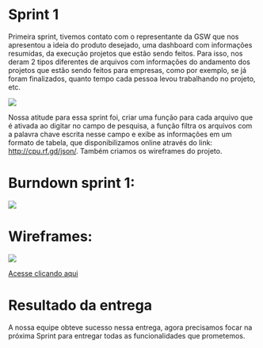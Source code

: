 # Sprint 1

Primeira sprint, tivemos contato com o representante da GSW que nos apresentou a ideia do produto desejado, uma dashboard com informações resumidas, da execução projetos que estão sendo feitos. Para isso, nos deram 2 tipos diferentes de arquivos com informações do andamento dos projetos que estão sendo feitos para empresas, como por exemplo, se já foram finalizados, quanto tempo cada pessoa levou trabalhando no projeto, etc.

![](https://github.com/cpusfatec/CRUD/blob/main/SPRINT%201/backlog%20sprint%201.png)

Nossa atitude para essa sprint foi, criar uma função para cada arquivo que é ativada ao digitar no campo de pesquisa, a função filtra os arquivos com a palavra chave escrita nesse campo e exibe as informações em um formato de tabela, que disponibilizamos online através do link: http://cpu.rf.gd/json/. Também criamos os wireframes do projeto. 

# Burndown sprint 1:

![](https://github.com/cpusfatec/CRUD/blob/main/SPRINT%201/BURNDOWN%2001%20FINAL.png)

# Wireframes:

![](https://github.com/cpusfatec/CRUD/blob/main/Imagens/FIGMA/▶-GSW-FATEC.gif)

[Acesse clicando aqui](https://www.figma.com/proto/YhIwrAkBAsLSshpLw75Ihk/GSW-FATEC?node-id=4%3A158&scaling=min-zoom&page-id=0%3A1)

# Resultado da entrega

A nossa equipe obteve sucesso nessa entrega, agora precisamos focar na próxima Sprint para entregar todas as funcionalidades que prometemos.
